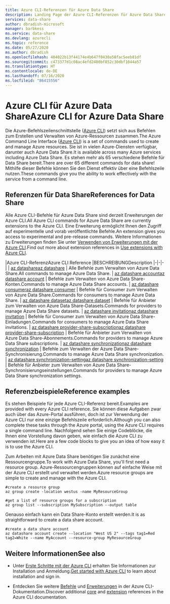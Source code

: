 ```yaml
---
title: Azure CLI-Referenzen für Azure Data Share
description: Landing Page der Azure CLI-Referenzen für Azure Data Share
services: data-share
author: dbradish-microsoft
manager: barbkess
ms.service: data-share
ms.devlang: azurecli
ms.topic: reference
ms.date: 05/27/2020
ms.author: dbradish
ms.openlocfilehash: 404022b13f44174e4b647f0430a58fac5eeb81df
ms.sourcegitcommit: c473377d1c08ac4efd2480bf852c30dbf1044a57
ms.translationtype: HT
ms.contentlocale: de-DE
ms.lasthandoff: 07/16/2020
ms.locfileid: "86415556"
---
```

# <a name="azure-cli-for-azure-data-share"></a><span data-ttu-id="e58af-103">Azure CLI für Azure Data Share</span><span class="sxs-lookup"><span data-stu-id="e58af-103">Azure CLI for Azure Data Share</span></span>

<span data-ttu-id="e58af-104">Die Azure-Befehlszeilenschnittstelle ([Azure CLI](/cli/azure/what-is-azure-cli)) setzt sich aus Befehlen zum Erstellen und Verwalten von Azure-Ressourcen zusammen.</span><span class="sxs-lookup"><span data-stu-id="e58af-104">The Azure Command Line Interface ([Azure CLI](/cli/azure/what-is-azure-cli)) is a set of commands used to create and manage Azure resources.</span></span>  <span data-ttu-id="e58af-105">Sie ist in vielen Azure-Diensten verfügbar, darunter auch Azure Data Share.</span><span class="sxs-lookup"><span data-stu-id="e58af-105">It is available across many Azure services including Azure Data Share.</span></span>  <span data-ttu-id="e58af-106">Es stehen mehr als 65 verschiedene Befehle für Data Share bereit.</span><span class="sxs-lookup"><span data-stu-id="e58af-106">There are over 65 different commands for data share!</span></span>  <span data-ttu-id="e58af-107">Mithilfe dieser Befehle können Sie den Dienst effektiv über eine Befehlszeile nutzen.</span><span class="sxs-lookup"><span data-stu-id="e58af-107">These commands give you the ability to work effectively with the service from a command line.</span></span>

## <a name="references-for-data-share"></a><span data-ttu-id="e58af-108">Referenzen für Data Share</span><span class="sxs-lookup"><span data-stu-id="e58af-108">References for Data Share</span></span>

<span data-ttu-id="e58af-109">Alle Azure CLI-Befehle für Azure Data Share sind derzeit Erweiterungen der Azure CLI.</span><span class="sxs-lookup"><span data-stu-id="e58af-109">All Azure CLI commands for Azure Data Share are currently extensions to the Azure CLI.</span></span>  <span data-ttu-id="e58af-110">Eine Erweiterung ermöglicht Ihnen den Zugriff auf experimentelle und vorab veröffentlichte Befehle.</span><span class="sxs-lookup"><span data-stu-id="e58af-110">An extension gives you access to experimental and pre-release commands.</span></span>  <span data-ttu-id="e58af-111">Weitere Informationen zu Erweiterungen finden Sie unter [Verwenden von Erweiterungen mit der Azure CLI](/cli/azure/azure-cli-extensions-overview).</span><span class="sxs-lookup"><span data-stu-id="e58af-111">Find out more about extension references in [Use extensions with Azure CLI](/cli/azure/azure-cli-extensions-overview).</span></span>

|<span data-ttu-id="e58af-112">Azure CLI-Referenz</span><span class="sxs-lookup"><span data-stu-id="e58af-112">Azure CLI Reference</span></span> |<span data-ttu-id="e58af-113">BESCHREIBUNG</span><span class="sxs-lookup"><span data-stu-id="e58af-113">Description</span></span>
|-|-|-|
| [<span data-ttu-id="e58af-114">az datashare</span><span class="sxs-lookup"><span data-stu-id="e58af-114">az datashare</span></span>](/cli/azure/ext/datashare/datashare) | <span data-ttu-id="e58af-115">Alle Befehle zum Verwalten von Azure Data Share.</span><span class="sxs-lookup"><span data-stu-id="e58af-115">All commands to manage Azure Data Share.</span></span>
| [<span data-ttu-id="e58af-116">az datashare account</span><span class="sxs-lookup"><span data-stu-id="e58af-116">az datashare account</span></span>](/cli/azure/ext/datashare/datashare/account) | <span data-ttu-id="e58af-117">Befehle zum Verwalten von Azure Data Share-Konten.</span><span class="sxs-lookup"><span data-stu-id="e58af-117">Commands to manage Azure Data Share accounts.</span></span>
| [<span data-ttu-id="e58af-118">az datashare consumer</span><span class="sxs-lookup"><span data-stu-id="e58af-118">az datashare consumer</span></span>](/cli/azure/ext/datashare/datashare/consumer) | <span data-ttu-id="e58af-119">Befehle für Consumer zum Verwalten von Azure Data Share.</span><span class="sxs-lookup"><span data-stu-id="e58af-119">Commands for consumers to manage Azure Data Share.</span></span>
| [<span data-ttu-id="e58af-120">az datashare dataset</span><span class="sxs-lookup"><span data-stu-id="e58af-120">az datashare dataset</span></span>](/cli/azure/ext/datashare/datashare/dataset) | <span data-ttu-id="e58af-121">Befehle für Anbieter zum Verwalten von Azure Data Share-Datasets.</span><span class="sxs-lookup"><span data-stu-id="e58af-121">Commands for providers to manage Azure Data Share datasets.</span></span>
| [<span data-ttu-id="e58af-122">az datashare invitation</span><span class="sxs-lookup"><span data-stu-id="e58af-122">az datashare invitation</span></span>](/cli/azure/ext/datashare/datashare/invitation) | <span data-ttu-id="e58af-123">Befehle für Consumer zum Verwalten von Azure Data Share-Einladungen.</span><span class="sxs-lookup"><span data-stu-id="e58af-123">Commands for consumers to manage Azure Data Share invitations.</span></span>
| [<span data-ttu-id="e58af-124">az datashare provider-share-subscription</span><span class="sxs-lookup"><span data-stu-id="e58af-124">az datashare provider-share-subscription</span></span>](/cli/azure/ext/datashare/datashare/provider-share-subscription) | <span data-ttu-id="e58af-125">Befehle für Anbieter zum Verwalten von Azure Data Share-Abonnements.</span><span class="sxs-lookup"><span data-stu-id="e58af-125">Commands for providers to manage Azure Data Share subscriptions.</span></span>
| [<span data-ttu-id="e58af-126">az datashare synchronization</span><span class="sxs-lookup"><span data-stu-id="e58af-126">az datashare synchronization</span></span>](/cli/azure/ext/datashare/datashare/synchronization)  | <span data-ttu-id="e58af-127">Befehle zum Verwalten der Azure Data Share-Synchronisierung.</span><span class="sxs-lookup"><span data-stu-id="e58af-127">Commands to manage Azure Data Share synchronization.</span></span>
| [<span data-ttu-id="e58af-128">az datashare synchronization-setting</span><span class="sxs-lookup"><span data-stu-id="e58af-128">az datashare synchronization-setting</span></span>](/cli/azure/ext/datashare/datashare/synchronization-setting)  | <span data-ttu-id="e58af-129">Befehle für Anbieter zum Verwalten von Azure Data Share-Synchronisierungseinstellungen.</span><span class="sxs-lookup"><span data-stu-id="e58af-129">Commands for providers to manage Azure Data Share synchronization settings.</span></span>

## <a name="reference-examples"></a><span data-ttu-id="e58af-130">Referenzbeispiele</span><span class="sxs-lookup"><span data-stu-id="e58af-130">Reference examples</span></span>

<span data-ttu-id="e58af-131">Es stehen Beispiele für jede Azure CLI-Referenz bereit.</span><span class="sxs-lookup"><span data-stu-id="e58af-131">Examples are provided with every Azure CLI reference.</span></span> <span data-ttu-id="e58af-132">Sie können diese Aufgaben zwar auch über das Azure-Portal ausführen, doch ist zur Verwendung der Azure CLI nur eine einzige Befehlszeile erforderlich.</span><span class="sxs-lookup"><span data-stu-id="e58af-132">Although you can also complete these tasks through the Azure portal, using the Azure CLI requires a single command line.</span></span>  <span data-ttu-id="e58af-133">Nachfolgend sehen Sie einige Codeblöcke, die Ihnen eine Vorstellung davon geben, wie einfach die Azure CLI zu verwenden ist.</span><span class="sxs-lookup"><span data-stu-id="e58af-133">Here are a few code blocks to give you an idea of how easy it is to use the Azure CLI.</span></span>

<span data-ttu-id="e58af-134">Zum Arbeiten mit Azure Data Share benötigen Sie zunächst eine Ressourcengruppe.</span><span class="sxs-lookup"><span data-stu-id="e58af-134">To work with Azure Data Share, you'll first need a resource group.</span></span>  <span data-ttu-id="e58af-135">Azure-Ressourcengruppen können auf einfache Weise mit der Azure CLI erstellt und verwaltet werden.</span><span class="sxs-lookup"><span data-stu-id="e58af-135">Azure resource groups are simple to create and manage with the Azure CLI.</span></span>  

```azurecli
#create a resource group
az group create -location westus -name MyResourceGroup
```

```azurecli
#get a list of resource groups for a subscription
az group list --subscription MySubscription --output table
```

<span data-ttu-id="e58af-136">Genauso einfach kann ein Data Share-Konto erstellt werden.</span><span class="sxs-lookup"><span data-stu-id="e58af-136">It is as straightforward to create a data share account.</span></span>

```azurecli
#create a data share account
az datashare account create --location "West US 2" --tags tag1=Red tag2=White --name MyAccount --resource-group MyResourceGroup
```

## <a name="see-also"></a><span data-ttu-id="e58af-137">Weitere Informationen</span><span class="sxs-lookup"><span data-stu-id="e58af-137">See also</span></span>

* <span data-ttu-id="e58af-138">Unter [Erste Schritte mit der Azure CLI](/cli/azure/get-started-with-azure-cli) erhalten Sie Informationen zur Installation und Anmeldung.</span><span class="sxs-lookup"><span data-stu-id="e58af-138">[Get started with Azure CLI](/cli/azure/get-started-with-azure-cli) to learn about installation and sign in.</span></span>

* <span data-ttu-id="e58af-139">Entdecken Sie weitere [Befehle](/cli/azure/reference-index) und [Erweiterungen](/cli/azure/azure-cli-extensions-list) in der Azure CLI-Dokumentation.</span><span class="sxs-lookup"><span data-stu-id="e58af-139">Discover additional [core](/cli/azure/reference-index) and [extension](/cli/azure/azure-cli-extensions-list) references in the Azure CLI documentation.</span></span>
